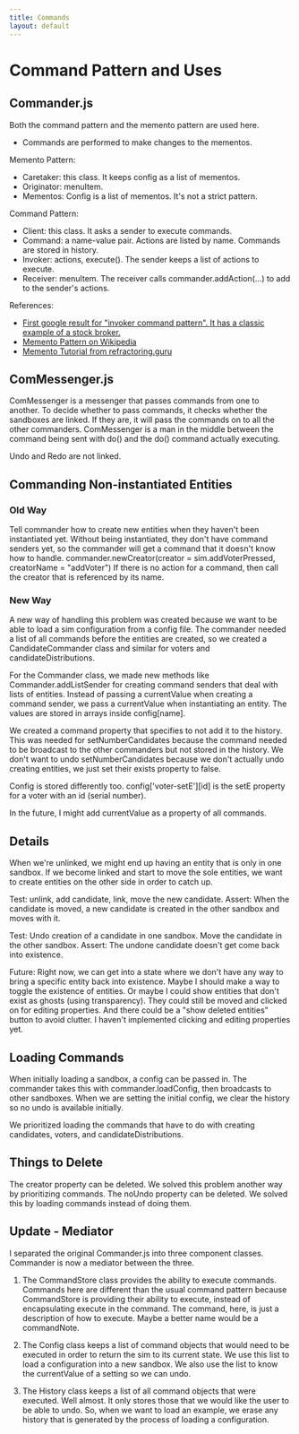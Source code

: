 ```yaml
---
title: Commands
layout: default
---
```


# Command Pattern and Uses

## Commander.js

Both the command pattern and the memento pattern are used here.
 * Commands are performed to make changes to the mementos.
 
Memento Pattern:
 * Caretaker: this class. It keeps config as a list of mementos.
 * Originator: menuItem.
 * Mementos: Config is a list of mementos. It's not a strict pattern.
 
Command Pattern:
 * Client: this class. It asks a sender to execute commands.
 * Command: a name-value pair. Actions are listed by name. Commands are stored in history.
 * Invoker: actions, execute(). The sender keeps a list of actions to execute.
 * Receiver: menuItem. The receiver calls commander.addAction(...) to add to the sender's actions.
 
References:
 * [First google result for "invoker command pattern". It has a classic example of a stock broker.](https://home.csulb.edu/~pnguyen/cecs277/lecnotes/Command%20Pattern%201.pdf)
 * [Memento Pattern on Wikipedia](https://en.wikipedia.org/wiki/Memento_pattern)
 * [Memento Tutorial from refractoring.guru](https://refactoring.guru/design-patterns/memento)

## ComMessenger.js

ComMessenger is a messenger that passes commands from one to another. To decide whether to pass commands, it checks whether the sandboxes are linked. If they are, it will pass the commands on to all the other commanders. ComMessenger is a man in the middle between the command being sent with do() and the do() command actually executing.

Undo and Redo are not linked.

## Commanding Non-instantiated Entities

### Old Way
Tell commander how to create new entities when they haven't been instantiated yet. Without being instantiated, they don't have command senders yet, so the commander will get a command that it doesn't know how to handle.
commander.newCreator(creator = sim.addVoterPressed, creatorName = "addVoter")
If there is no action for a command, then call the creator that is referenced by its name.

### New Way
A new way of handling this problem was created because we want to be able to load a sim configuration from a config file. The commander needed a list of all commands before the entities are created, so we created a CandidateCommander class and similar for voters and candidateDistributions. 

For the Commander class, we made new methods like Commander.addListSender for creating command senders that deal with lists of entities. Instead of passing a currentValue when creating a command sender, we pass a currentValue when instantiating an entity. The values are stored in arrays inside config[name].

We created a command property that specifies to not add it to the history. This was needed for setNumberCandidates because the command needed to be broadcast to the other commanders but not stored in the history. We don't want to undo setNumberCandidates because we don't actually undo creating entities, we just set their exists property to false.

Config is stored differently too. config['voter-setE'][id] is the setE property for a voter with an id (serial number). 

In the future, I might add currentValue as a property of all commands.

## Details
When we're unlinked, we might end up having an entity that is only in one sandbox. If we become linked and start to move the sole entities, we want to create entities on the other side in order to catch up.

Test: unlink, add candidate, link, move the new candidate.
Assert: When the candidate is moved, a new candidate is created in the other sandbox and moves with it.

Test: Undo creation of a candidate in one sandbox. Move the candidate in the other sandbox.
Assert: The undone candidate doesn't get come back into existence.

Future: Right now, we can get into a state where we don't have any way to bring a specific entity back into existence. Maybe I should make a way to toggle the existence of entities. Or maybe I could show entities that don't exist as ghosts (using transparency). They could still be moved and clicked on for editing properties. And there could be a "show deleted entities" button to avoid clutter. I haven't implemented clicking and editing properties yet.

## Loading Commands
When initially loading a sandbox, a config can be passed in. The commander takes this with commander.loadConfig, then broadcasts to other sandboxes. When we are setting the initial config, we clear the history so no undo is available initially.

We prioritized loading the commands that have to do with creating candidates, voters, and candidateDistributions. 

## Things to Delete
The creator property can be deleted. We solved this problem another way by prioritizing commands. The noUndo property can be deleted. We solved this by loading commands instead of doing them.

## Update - Mediator
I separated the original Commander.js into three component classes. Commander is now a mediator between the three. 

1. The CommandStore class provides the ability to execute commands. Commands here are different than the usual command pattern because CommandStore is providing their ability to execute, instead of encapsulating execute in the command. The command, here, is just a description of how to execute. Maybe a better name would be a commandNote.

2. The Config class keeps a list of command objects that would need to be executed in order to return the sim to its current state. We use this list to load a configuration into a new sandbox. We also use the list to know the currentValue of a setting so we can undo.

3. The History class keeps a list of all command objects that were executed. Well almost. It only stores those that we would like the user to be able to undo. So, when we want to load an example, we erase any history that is generated by the process of loading a configuration. 